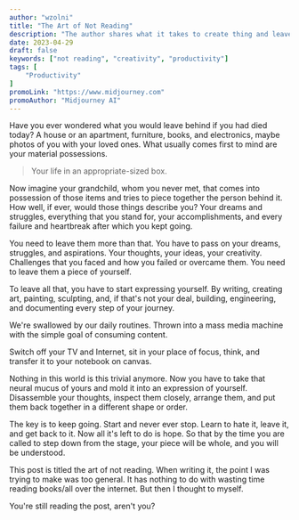 ```yaml
---
author: "wzolni"
title: "The Art of Not Reading"
description: "The author shares what it takes to create thing and leave something behind"
date: 2023-04-29
draft: false
keywords: ["not reading", "creativity", "productivity"]
tags: [
    "Productivity"
]
promoLink: "https://www.midjourney.com"
promoAuthor: "Midjourney AI"
---
```


Have you ever wondered what you would leave behind if you had died today? A house or an apartment, furniture, books, and electronics, maybe photos of you with your loved ones. What usually comes first to mind are your material possessions.

> Your life in an appropriate-sized box.

Now imagine your grandchild, whom you never met, that comes into possession of those items and tries to piece together the person behind it. How well, if ever, would those things describe you? Your dreams and struggles, everything that you stand for, your accomplishments, and every failure and heartbreak after which you kept going.

You need to leave them more than that. You have to pass on your dreams, struggles, and aspirations. Your thoughts, your ideas, your creativity. Challenges that you faced and how you failed or overcame them. You need to leave them a piece of yourself. 

To leave all that, you have to start expressing yourself. By writing, creating art, painting, sculpting, and, if that's not your deal, building, engineering, and documenting every step of your journey. 

We're swallowed by our daily routines. Thrown into a mass media machine with the simple goal of consuming content.

Switch off your TV and Internet, sit in your place of focus, think, and transfer it to your notebook on canvas.

Nothing in this world is this trivial anymore. Now you have to take that neural mucus of yours and mold it into an expression of yourself. Disassemble your thoughts, inspect them closely, arrange them, and put them back together in a different shape or order.

The key is to keep going. Start and never ever stop. Learn to hate it, leave it, and get back to it. Now all it's left to do is hope. So that by the time you are called to step down from the stage, your piece will be whole, and you will be understood.

This post is titled the art of not reading. When writing it, the point I was trying to make was too general. It has nothing to do with wasting time reading books/all over the internet. But then I thought to myself.

You're still reading the post, aren't you?